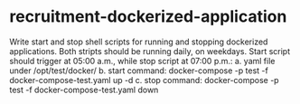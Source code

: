 # recruitment-dockerized-application

Write start and stop shell scripts for running and stopping dockerized applications. Both stripts should be running daily, on weekdays. Start script should trigger at 05:00 a.m., while stop script at 07:00 p.m.:
a.       yaml file under /opt/test/docker/
b.       start command: docker-compose -p test -f docker-compose-test.yaml up -d
c.       stop command: docker-compose -p test -f docker-compose-test.yaml down
